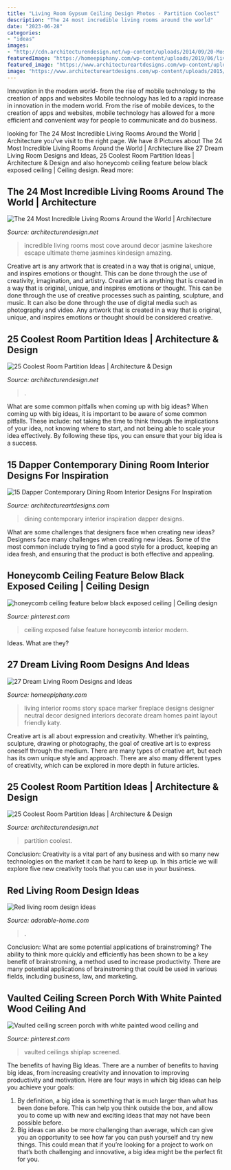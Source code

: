 ```yaml
---
title: "Living Room Gypsum Ceiling Design Photos - Partition Coolest"
description: "The 24 most incredible living rooms around the world"
date: "2023-06-28"
categories:
- "ideas"
images:
- "http://cdn.architecturendesign.net/wp-content/uploads/2014/09/20-Most-Incredible-Living-Rooms-22.jpg"
featuredImage: "https://homeepiphany.com/wp-content/uploads/2019/06/living-rooms-pictures_80.jpg"
featured_image: "https://www.architectureartdesigns.com/wp-content/uploads/2015/01/15-Dapper-Contemporary-Dining-Room-Interior-Designs-For-Inspiration-6-630x891.jpg"
image: "https://www.architectureartdesigns.com/wp-content/uploads/2015/01/15-Dapper-Contemporary-Dining-Room-Interior-Designs-For-Inspiration-6-630x891.jpg"
---
```



Innovation in the modern world- from the rise of mobile technology to the creation of apps and websites
Mobile technology has led to a rapid increase in innovation in the modern world. From the rise of mobile devices, to the creation of apps and websites, mobile technology has allowed for a more efficient and convenient way for people to communicate and do business.

	

		
looking for The 24 Most Incredible Living Rooms Around the World | Architecture you've visit to the right page. We have 8 Pictures about The 24 Most Incredible Living Rooms Around the World | Architecture like 27 Dream Living Room Designs and Ideas, 25 Coolest Room Partition Ideas | Architecture &amp; Design and also honeycomb ceiling feature below black exposed ceiling | Ceiling design. Read more:
		
    
## The 24 Most Incredible Living Rooms Around The World | Architecture

<img loading=lazy src="http://cdn.architecturendesign.net/wp-content/uploads/2014/09/20-Most-Incredible-Living-Rooms-22.jpg" onerror="this.onerror=null;this.src='https://tse3.mm.bing.net/th?id=OIP.8Z76qRXldjOZUEdpgNcT1wHaE8&amp;pid=15.1';" alt="The 24 Most Incredible Living Rooms Around the World | Architecture">

_Source: architecturendesign.net_

>incredible living rooms most cove around decor jasmine lakeshore escape ultimate theme jasmines kindesign amazing. 

	

Creative art is any artwork that is created in a way that is original, unique, and inspires emotions or thought. This can be done through the use of creativity, imagination, and artistry.
Creative art is anything that is created in a way that is original, unique, and inspires emotions or thought. This can be done through the use of creative processes such as painting, sculpture, and music. It can also be done through the use of digital media such as photography and video. Any artwork that is created in a way that is original, unique, and inspires emotions or thought should be considered creative.

    
## 25 Coolest Room Partition Ideas | Architecture &amp; Design

<img loading=lazy src="https://cdn.architecturendesign.net/wp-content/uploads/2014/08/753.jpg" onerror="this.onerror=null;this.src='https://tse1.mm.bing.net/th?id=OIP.vY66Fsip9dzeE_fMcrXXUQHaLK&amp;pid=15.1';" alt="25 Coolest Room Partition Ideas | Architecture &amp; Design">

_Source: architecturendesign.net_

>. 

	

What are some common pitfalls when coming up with big ideas?
When coming up with big ideas, it is important to be aware of some common pitfalls. These include: not taking the time to think through the implications of your idea, not knowing where to start, and not being able to scale your idea effectively. By following these tips, you can ensure that your big idea is a success.

    
## 15 Dapper Contemporary Dining Room Interior Designs For Inspiration

<img loading=lazy src="https://www.architectureartdesigns.com/wp-content/uploads/2015/01/15-Dapper-Contemporary-Dining-Room-Interior-Designs-For-Inspiration-6-630x891.jpg" onerror="this.onerror=null;this.src='https://tse4.mm.bing.net/th?id=OIP.IkyUQiOpYiqZK9XX89MlTQHaKe&amp;pid=15.1';" alt="15 Dapper Contemporary Dining Room Interior Designs For Inspiration">

_Source: architectureartdesigns.com_

>dining contemporary interior inspiration dapper designs. 

	

What are some challenges that designers face when creating new ideas?
Designers face many challenges when creating new ideas. Some of the most common include trying to find a good style for a product, keeping an idea fresh, and ensuring that the product is both effective and appealing.

    
## Honeycomb Ceiling Feature Below Black Exposed Ceiling | Ceiling Design

<img loading=lazy src="https://i.pinimg.com/736x/4a/b9/fd/4ab9fd8fb738aa9285624417bfdbce7e.jpg" onerror="this.onerror=null;this.src='https://tse4.mm.bing.net/th?id=OIP.ODA4877nWDjBIdupqtHGKwHaJ4&amp;pid=15.1';" alt="honeycomb ceiling feature below black exposed ceiling | Ceiling design">

_Source: pinterest.com_

>ceiling exposed false feature honeycomb interior modern. 

	

Ideas. What are they?

    
## 27 Dream Living Room Designs And Ideas

<img loading=lazy src="https://homeepiphany.com/wp-content/uploads/2019/06/living-rooms-pictures_80.jpg" onerror="this.onerror=null;this.src='https://tse3.mm.bing.net/th?id=OIP.PiI4fgYBXSSpBti8wAIwCQHaLG&amp;pid=15.1';" alt="27 Dream Living Room Designs and Ideas">

_Source: homeepiphany.com_

>living interior rooms story space marker fireplace designs designer neutral decor designed interiors decorate dream homes paint layout friendly katy. 

	

Creative art is all about expression and creativity. Whether it’s painting, sculpture, drawing or photography, the goal of creative art is to express oneself through the medium. There are many types of creative art, but each has its own unique style and approach. There are also many different types of creativity, which can be explored in more depth in future articles.

    
## 25 Coolest Room Partition Ideas | Architecture &amp; Design

<img loading=lazy src="https://cdn.architecturendesign.net/wp-content/uploads/2014/08/951.jpg" onerror="this.onerror=null;this.src='https://tse1.mm.bing.net/th?id=OIP.l6uPWvwx0ulWGilhQm37mgHaLK&amp;pid=15.1';" alt="25 Coolest Room Partition Ideas | Architecture &amp; Design">

_Source: architecturendesign.net_

>partition coolest. 

	

Conclusion:
Creativity is a vital part of any business and with so many new technologies on the market it can be hard to keep up. In this article we will explore five new creativity tools that you can use in your business.

    
## Red Living Room Design Ideas

<img loading=lazy src="https://adorable-home.com/wp-content/gallery/red-living-room-design-ideas/red-living-room-design-ideas-4.jpg" onerror="this.onerror=null;this.src='https://tse4.mm.bing.net/th?id=OIP.qEtSGrbQtZdX_manp6MywgHaFj&amp;pid=15.1';" alt="Red living room design ideas">

_Source: adorable-home.com_

>. 

	

Conclusion: What are some potential applications of brainstroming?
The ability to think more quickly and efficiently has been shown to be a key benefit of brainstroming, a method used to increase productivity. There are many potential applications of brainstroming that could be used in various fields, including business, law, and marketing.

    
## Vaulted Ceiling Screen Porch With White Painted Wood Ceiling And

<img loading=lazy src="https://i.pinimg.com/736x/a7/64/ec/a764ec20542345707dedde4e19268bf3.jpg" onerror="this.onerror=null;this.src='https://tse1.mm.bing.net/th?id=OIP.gGunlhii8Hfel5YwdIqGbQHaLH&amp;pid=15.1';" alt="Vaulted ceiling screen porch with white painted wood ceiling and">

_Source: pinterest.com_

>vaulted ceilings shiplap screened. 

	

The benefits of having Big Ideas.
There are a number of benefits to having big ideas, from increasing creativity and innovation to improving productivity and motivation. Here are four ways in which big ideas can help you achieve your goals: 
1. By definition, a big idea is something that is much larger than what has been done before. This can help you think outside the box, and allow you to come up with new and exciting ideas that may not have been possible before. 
2. Big ideas can also be more challenging than average, which can give you an opportunity to see how far you can push yourself and try new things. This could mean that if you’re looking for a project to work on that’s both challenging and innovative, a big idea might be the perfect fit for you. 

